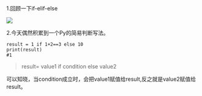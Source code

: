 1.回顾一下if-elif-else

![](https://i.imgur.com/MR1gmRR.png)


2.今天偶然积累到一个Py的简易判断写法。

    result = 1 if 1+2==3 else 10
	print(result)
	#1
	
> result= value1 if condition else value2

可以知晓，当condition成立时，会把value1赋值给result,反之就是value2赋值给result。